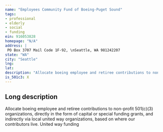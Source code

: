 ```yaml
---
name: "Employees Community Fund of Boeing-Puget Sound"
tags:
- professional
- elderly
- social
- funding
ein: 916053828
homepage: "N/A"
address: |
 PO Box 3707 Mail Code 1F-92, \nSeattle, WA 981242207
state: "WA"
city: "Seattle"
lng: 
lat: 
description: "Allocate boeing employee and retiree contributions to non-profit 501(c)(3) organizations, directly in the form of capital or special funding grants, and indirectly via local united way organizations, based on where our contributors live. "
is_501c3: X
---
```


## Long description

Allocate boeing employee and retiree contributions to non-profit 501(c)(3) organizations, directly in the form of capital or special funding grants, and indirectly via local united way organizations, based on where our contributors live. United way funding
